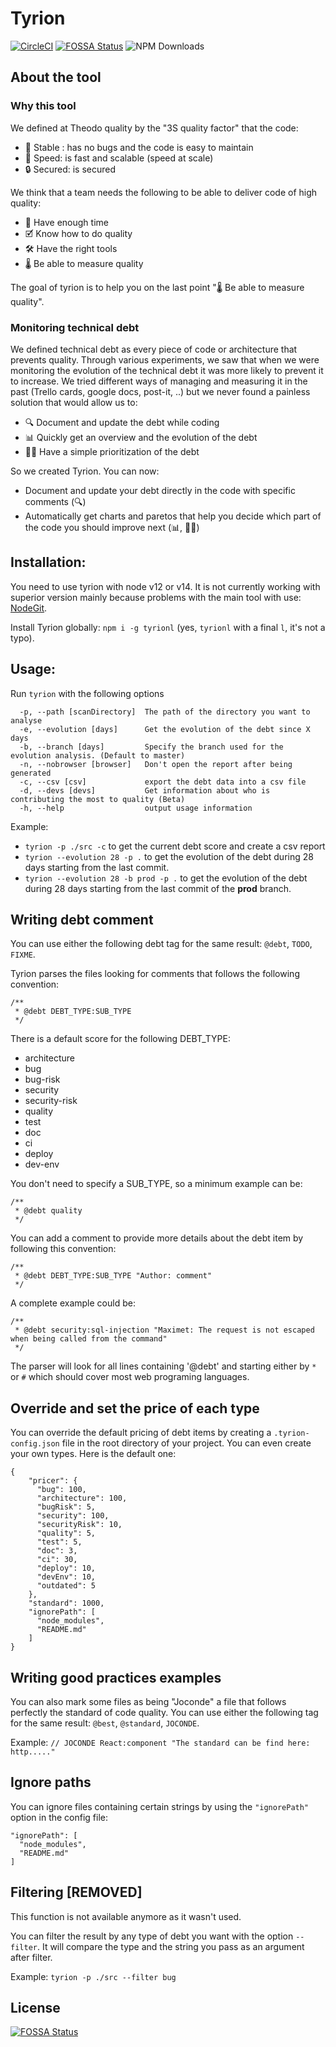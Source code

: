 # Tyrion
[![CircleCI](https://circleci.com/gh/theodo/tyrion.svg?style=svg)](https://circleci.com/gh/theodo/tyrion)
[![FOSSA Status](https://app.fossa.io/api/projects/git%2Bgithub.com%2Ftheodo%2Ftyrion.svg?type=shield)](https://app.fossa.io/projects/git%2Bgithub.com%2Ftheodo%2Ftyrion?ref=badge_shield)
![NPM Downloads](https://img.shields.io/npm/dw/tyrionl)


## About the tool

### Why this tool
We defined at Theodo quality by the "3S quality factor" that the code:

 * 🐛 Stable : has no bugs and the code is easy to maintain
 * 🚀 Speed: is fast and scalable (speed at scale)
 * 🔒 Secured: is secured

We think that a team needs the following to be able to deliver code of high quality:

* 📆 Have enough time
* 🗹 Know how to do quality
* 🛠️ Have the right tools
* 🌡️ Be able to measure quality

The goal of tyrion is to help you on the last point "🌡 Be able to measure quality".

### Monitoring technical debt

We defined technical debt as every piece of code or architecture that prevents quality.
Through various experiments, we saw that when we were monitoring the evolution of the technical debt it was more likely to prevent it to increase.
We tried different ways of managing and measuring it in the past (Trello cards, google docs, post-it, ..) but we never found a painless solution that would allow us to:

* 🔍️ Document and update the debt while coding
* 📊 Quickly get an overview and the evolution of the debt
* 👩‍🔧 Have a simple prioritization of the debt 

So we created Tyrion. You can now:

* Document and update your debt directly in the code with specific comments (🔍)
* Automatically get charts and paretos that help you decide which part of the code you should improve next (📊, 👩‍🔧)

## Installation:

You need to use tyrion with node v12 or v14. It is not currently working with superior version mainly because problems with the main tool with use: [NodeGit](https://github.com/nodegit/nodegit).

Install Tyrion globally: `npm i -g tyrionl` (yes, `tyrionl` with a final `l`, it's not a typo).

## Usage:

Run `tyrion` with the following options

````
  -p, --path [scanDirectory]  The path of the directory you want to analyse
  -e, --evolution [days]      Get the evolution of the debt since X days
  -b, --branch [days]         Specify the branch used for the evolution analysis. (Default to master)
  -n, --nobrowser [browser]   Don't open the report after being generated
  -c, --csv [csv]             export the debt data into a csv file
  -d, --devs [devs]           Get information about who is contributing the most to quality (Beta)
  -h, --help                  output usage information
````

Example:

- `tyrion -p ./src -c` to get the current debt score and create a csv report
- `tyrion --evolution 28 -p .` to get the evolution of the debt during 28 days starting from the last commit.
- `tyrion --evolution 28 -b prod -p .` to get the evolution of the debt during 28 days starting from the last commit of the **prod** branch.

## Writing debt comment

You can use either the following debt tag for the same result: `@debt`, `TODO`, `FIXME`.

Tyrion parses the files looking for comments that follows the following convention:

````
/**
 * @debt DEBT_TYPE:SUB_TYPE
 */
````
There is a default score for the following DEBT_TYPE:

* architecture
* bug
* bug-risk
* security
* security-risk
* quality
* test
* doc
* ci
* deploy
* dev-env

You don't need to specify a SUB_TYPE, so a minimum example can be:
````
/**
 * @debt quality
 */
````

You can add a comment to provide more details about the debt item by following this convention:

````
/**
 * @debt DEBT_TYPE:SUB_TYPE "Author: comment"
 */
````

A complete example could be:
````
/**
 * @debt security:sql-injection "Maximet: The request is not escaped when being called from the command"
 */
````

The parser will look for all lines containing '@debt' and starting either by `*` or `#` which should cover most web programing languages.

## Override and set the price of each type

You can override the default pricing of debt items by creating a `.tyrion-config.json` file in the root directory of your project. You can even create your own types. Here is the default one:
````
{
    "pricer": {
      "bug": 100,
      "architecture": 100,
      "bugRisk": 5,
      "security": 100,
      "securityRisk": 10,
      "quality": 5,
      "test": 5,
      "doc": 3,
      "ci": 30,
      "deploy": 10,
      "devEnv": 10,
      "outdated": 5
    },
    "standard": 1000,
    "ignorePath": [
      "node_modules",
      "README.md"
    ]
}
````

## Writing good practices examples

You can also mark some files as being "Joconde" a file that follows perfectly the standard of code quality.
You can use either the following tag for the same result: `@best`, `@standard`, `JOCONDE`.

Example: `// JOCONDE React:component "The standard can be find here: http....."`

## Ignore paths

You can ignore files containing certain strings by using the `"ignorePath"` option in the config file:
```
"ignorePath": [
  "node_modules",
  "README.md"
]
```

## Filtering [REMOVED]
This function is not available anymore as it wasn't used.

You can filter the result by any type of debt you want with the option `--filter`.
It will compare the type and the string you pass as an argument after filter.

Example: `tyrion -p ./src --filter bug`

## License
[![FOSSA Status](https://app.fossa.io/api/projects/git%2Bgithub.com%2Ftheodo%2Ftyrion.svg?type=large)](https://app.fossa.io/projects/git%2Bgithub.com%2Ftheodo%2Ftyrion?ref=badge_large)

